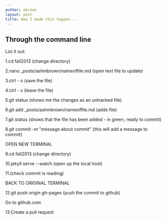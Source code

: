 ```yaml
---
author: abrown
layout: post
title: How I made this happen...
---
```


## Through the command line

List it out:

1.cd fall2013 (change directory)

2.nano _posts/ashmbrown/nameoffile.md (open text file to update)

3.ctrl - o (save the file)

4.ctrl - x (leave the file)

5.git status (shows me the changes as an untracked file)

6.git add _posts/ashmbrown/nameoffile.md (adds file)

7.git status (shows that the file has been added - in green, ready to commit)

8.git commit -m "message about commit" (this will add a message to commit)

OPEN NEW TERMINAL

9.cd fall2013 (change directory)

10.jekyll serve --watch (open up the local host)

11.(check commit is reading)

BACK TO ORIGINAL TERMINAL

12.git push origin gh-pages (push the commit to github)
 
Go to github.com

13.Create a pull request 


